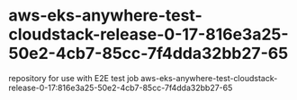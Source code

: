 # aws-eks-anywhere-test-cloudstack-release-0-17-816e3a25-50e2-4cb7-85cc-7f4dda32bb27-65
repository for use with E2E test job aws-eks-anywhere-test-cloudstack-release-0-17:816e3a25-50e2-4cb7-85cc-7f4dda32bb27-65
